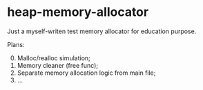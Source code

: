 # heap-memory-allocator

Just a myself-writen test memory allocator for education purpose.

Plans:

0. Malloc/realloc simulation;
1. Memory cleaner (free func);
2. Separate memory allocation logic from main file;
3. ...